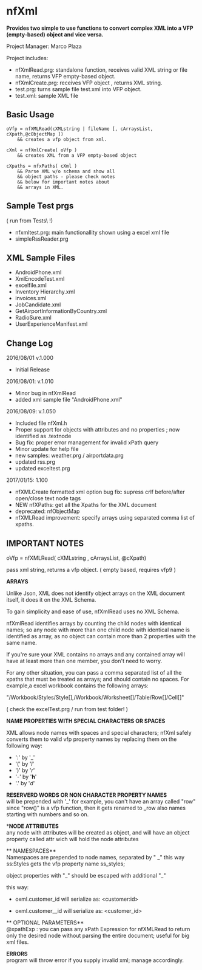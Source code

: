 # nfXml

**Provides two simple to use functions to convert complex XML into a VFP (empty-based) object and vice versa.**

Project Manager: Marco Plaza

Project includes:
* nfXmlRead.prg: standalone function, receives valid XML string or file name, returns VFP empty-based object.
* nfXmlCreate.prg: receives VFP object , returns XML string.
* test.prg: turns sample file test.xml into VFP object.
* test.xml: sample XML file

## Basic Usage

    oVfp = nfXMLRead(cXMLstring | fileName [, cArraysList, cXpath,@cObjectMap ])
        && creates a vfp object from xml.
 
    cXml = nfXmlCreate( oVfp )
        && creates XML from a VFP empty-based object

    cXpaths = nfxPaths( cXml )
        && Parse XML w/o schema and show all
        && object paths - please check notes
        && below for important notes about
        && arrays in XML.


## Sample Test prgs
( run from Tests\ !)
* nfxmltest.prg: main functionallity shown using a excel xml file
* simpleRssReader.prg

## XML Sample Files
* AndroidPhone.xml
* XmlEncodeTest.xml
* excelfile.xml
* Inventory Hierarchy.xml
* invoices.xml
* JobCandidate.xml
* GetAirportInformationByCountry.xml
* RadioSure.xml
* UserExperienceManifest.xml

## Change Log
2016/08/01 v.1.000  
* Initial Release

2016/08/01: v.1.010  
* Minor bug in nfXmlRead 
* added xml sample file "AndroidPhone.xml"

2016/08/09: v.1.050  
* Included file nfXml.h
* Proper support for objects with attributes and no properties ; now identified as <objectName>.textnode
* Bug fix: proper error management for invalid xPath query
* Minor update for help file
* new samples: weather.prg / airportdata.prg
* updated rss.prg
* updated exceltest.prg

2017/01/15: 1.100  
* nfXMLCreate formatted xml option bug fix: supress crlf before/after open/close text node tags
* NEW nfXPaths: get all the Xpaths for the XML document
* deprecated: nfObjectMap
* nfXMLRead improvement: specify arrays using separated comma list of xpaths.

## IMPORTANT NOTES

oVfp = nfXMLRead( cXMLstring , cArraysList, @cXpath)

pass xml string, returns a vfp object. ( empty based, requires vfp9 )

**ARRAYS**  

Unlike Json, XML does not identify object arrays on the XML document itself, it does it on the XML Schema.

To gain simplicity and ease of use, nfXmlRead uses no XML Schema.

nfXmlRead identifies arrays by counting the child nodes with identical names; so any node with more than one child node with identical name is identified as array, as no object can contain more than 2 properties with the same name.

If you're sure your XML contains no arrays and any contained array will have at least more than one member, you don't need to worry.

For any other situation, you can pass a comma separated list of all the xpaths that must be treated as arrays; and should contain no spaces. For example,a excel workbook contains the following arrays:

"/Workbook/Styles/Style[],/Workbook/Worksheet[]/Table/Row[]/Cell[]"

( check the excelTest.prg / run from test folder! )

**NAME PROPERTIES WITH SPECIAL CHARACTERS OR SPACES**  

XML allows node names with spaces and special characters; nfXml safely converts them to valid vfp property names by replacing them on the following way:
* ':' by '_'
* '(' by '_l_'
* ')' by '_r_'
* '-' by '__h__'
* '.' by '_d_'

**RESERVERD WORDS OR NON CHARACTER PROPERTY NAMES**  
will be prepended with '_'
for example, you can't have an array called "row" since "row()" is a vfp function, then it gets renamed to _row also names starting with numbers and so on.

***NODE ATTRIBUTES**  
any node with attributes will be created as object, and will have an object property called attr wich will hold the node attributes

** NAMESPACES**  
Namespaces are prepended to node names, separated by " _"
this way ss:Styles gets the vfp property name ss_styles;

object properties with "\_" should be escaped with additional "\_" 

this way:

- oxml.customer\_id will serialize as: &lt;customer:id&gt;

- oxml.customer\_\_id will serialize as: &lt;customer\_id&gt;


** OPTIONAL PARAMETERS**  
@xpathExp : you can pass any xPath Expression for nfXMLRead to return only
the desired node without parsing the entire document; useful for big xml files.


**ERRORS**  
program will throw error if you supply invalid xml; manage accordingly.
